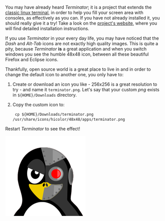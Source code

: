 You may have already heard *Terminator*; it is a project that extends the [classic linux terminal](https://help.ubuntu.com/community/UsingTheTerminal), in order to help you fill your screen area with consoles, as effectively as you can. If you have not already installed it, you should really give it a try! Take a look on the [project's website](http://gnometerminator.blogspot.gr/p/introduction.html), where you will find detailed installation instructions.

If you use *Terminator* in your every day life, you may have noticed that the *Dash* and *Alt-Tab* icons are not exactly high quality images. This is quite a pity, because *Terminator* **is** a great application and when you switch windows  you see the humble 48x48 icon, between all these beautiful Firefox and Eclipse icons.

Thankfully, open source world is a great place to live in and in order to change the default icon to another one, you only have to:

1. Create or download an icon you like - 256x256 is a great resolution to try - and name it `terminator.png`. Let's say that your custom *png* exists in `${HOME}/Downloads` directory.
2. Copy the custom icon to:

        cp ${HOME}/Downloads/terminator.png /usr/share/icons/hicolor/48x48/apps/terminator.png

Restart *Terminator* to see the effect!

![](../img/cyborg-tux-icon.png)
